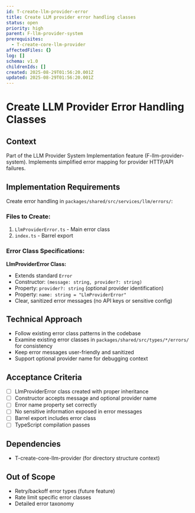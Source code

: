 ```yaml
---
id: T-create-llm-provider-error
title: Create LLM provider error handling classes
status: open
priority: high
parent: F-llm-provider-system
prerequisites:
  - T-create-core-llm-provider
affectedFiles: {}
log: []
schema: v1.0
childrenIds: []
created: 2025-08-29T01:56:20.001Z
updated: 2025-08-29T01:56:20.001Z
---
```


# Create LLM Provider Error Handling Classes

## Context

Part of the LLM Provider System Implementation feature (F-llm-provider-system). Implements simplified error mapping for provider HTTP/API failures.

## Implementation Requirements

Create error handling in `packages/shared/src/services/llm/errors/`:

### Files to Create:

1. `LlmProviderError.ts` - Main error class
2. `index.ts` - Barrel export

### Error Class Specifications:

**LlmProviderError Class:**

- Extends standard `Error`
- Constructor: `(message: string, provider?: string)`
- Property: `provider?: string` (optional provider identification)
- Property: `name: string = "LlmProviderError"`
- Clear, sanitized error messages (no API keys or sensitive config)

## Technical Approach

- Follow existing error class patterns in the codebase
- Examine existing error classes in `packages/shared/src/types/*/errors/` for consistency
- Keep error messages user-friendly and sanitized
- Support optional provider name for debugging context

## Acceptance Criteria

- [ ] LlmProviderError class created with proper inheritance
- [ ] Constructor accepts message and optional provider name
- [ ] Error name property set correctly
- [ ] No sensitive information exposed in error messages
- [ ] Barrel export includes error class
- [ ] TypeScript compilation passes

## Dependencies

- T-create-core-llm-provider (for directory structure context)

## Out of Scope

- Retry/backoff error types (future feature)
- Rate limit specific error classes
- Detailed error taxonomy
